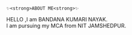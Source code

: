                                                                                             ✨<strong>ABOUT ME<strong>✨
HELLO ,I am BANDANA KUMARI NAYAK.
</BR>
I am pursuing my MCA from NIT JAMSHEDPUR.
